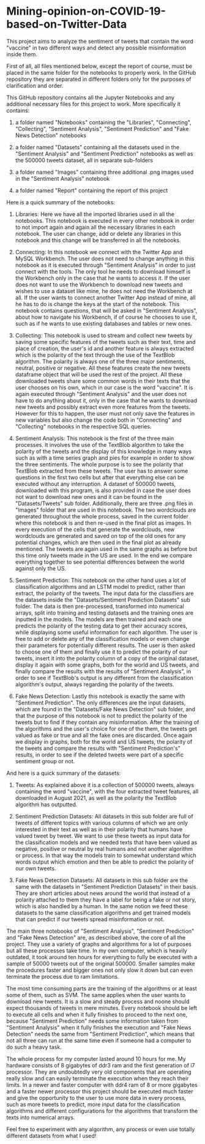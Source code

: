 # Mining-opinion-on-COVID-19-based-on-Twitter-Data

This project aims to analyze the sentiment of tweets that contain the word "vaccine" in two different ways and detect any possible misinformation inside them. 

First of all, all files mentioned below, except the report of course, must be placed in the same folder for the notebooks to properly work. In the GitHub repository they are separated in different folders only for the purposes of clarification and order.

This GitHub repository contains all the Jupyter Notebooks and any additional necessary files for this project to work. More specifically it contains:

1) a folder named "Notebooks" containing the "Libraries", "Connecting", "Collecting", "Sentiment Analysis", "Sentiment Prediction" and "Fake News Detection" notebooks

2) a folder named "Datasets" containing all the datasets used in the "Sentiment Analysis" and "Sentiment Prediction" notebooks as well as the 500000 tweets dataset, all in separate sub-folders

3) a folder named "Images" containing three additional .png images used in the "Sentiment Analysis" notebook

4) a folder named "Report" containing the report of this project

Here is a quick summary of the notebooks:

1) Libraries: Here we have all the imported libraries used in all the notebooks. This notebook is executed in every other notebook in order to not import again and again all the necessary libraries in each notebook. The user can change, add or delete any libraries in this notebook and this change will be transferred in all the notebooks.

2) Connecting: In this notebook we connect with the Twitter App and MySQL Workbench. The user does not need to change anything in this notebook as it is executed through "Sentiment Analysis" in order to just connect with the tools. The only tool he needs to download himself is the Workbench only in the case that he wants to access it. If the user does not want to use the Workbench to download new tweets and wishes to use a dataset like mine, he does not need the Workbench at all. If the user wants to connect another Twitter App instead of mine, all he has to do is change the keys at the start of the notebook. This notebook contains questions, that will be asked in "Sentiment Analysis", about how to navigate his Workbench, if of course he chooses to use it, such as if he wants to use existing databases and tables or new ones.

3) Collecting: This notebook is used to stream and collect new tweets by saving some specific features of the tweets such as their text, time and place of creation, the user's id and another feature is always extracted which is the polarity of the text through the use of the TextBlob algorithm. The polarity is always one of the three major sentiments, neutral, positive or negative. All these features create the new tweets dataframe object that will be used the rest of the project. All these downloaded tweets share some common words in their texts that the user chooses on his own, which in our case is the word "vaccine". It is again executed through "Sentiment Analysis" and the user does not have to do anything about it, only in the case that he wants to download new tweets and possibly extract even more features from the tweets. However for this to happen, the user must not only save the features in new variables but also change the code both in "Connecting" and "Collecting" notebooks in the respective SQL queries.

4) Sentiment Analysis: This notebook is the first of the three main processes. It involves the use of the TextBlob algorithm to take the polarity of the tweets and the display of this knowledge in many ways such as with a time series graph and pies for example in order to show the three sentiments. The whole purpose is to see the polarity that TextBlob extracted from these tweets. The user has to answer some questions in the first two cells but after that everything else can be executed without any interruption. A dataset of 500000 tweets, downloaded with this program, is also provided in case the user does not want to download new ones and it can be found in the "Datasets/Tweets" sub folder. Additionally, there are three .png files in "Images" folder that are used in this notebook. The two wordclouds are generated throughout the whole process, saved in the current folder where this notebook is and then re-used in the final plot as images. In every execution of the cells that generate the wordclouds, new wordclouds are generated and saved on top of the old ones for any potential changes, which are then used in the final plot as already mentioned. The tweets are again used in the same graphs as before but this time only tweets made in the US are used. In the end we compare everything together to see potential differences between the world against only the US. 

5) Sentiment Prediction: This notebook on the other hand uses a lot of classification algorithms and an LSTM model to predict, rather than extract, the polarity of the tweets. The input data for the classifiers are the datasets inside the "Datasets/Sentiment Prediction Datasets" sub folder. The data is then pre-processed, transformed into numerical arrays, split into training and testing datasets and the training ones are inputted in the models. The models are then trained and each one predicts the polarity of the testing data to get their accuracy scores, while displaying some useful information for each algorithm. The user is free to add or delete any of the classification models or even change their parameters for potentially different results. The user is then asked to choose one of them and finally use it to predict the polarity of our tweets, insert it into the polarity column of a copy of the original dataset, display it again with some graphs, both for the world and US tweets, and finally compare the results with the results of "Sentiment Analysis", in order to see if TextBlob's output is any different from the classification algorithm's output, always regarding the polarity of the tweets.

6) Fake News Detection: Lastly this notebook is exactly the same with "Sentiment Prediction". The only differences are the input datasets, which are found in the "Datasets/Fake News Detection" sub folder, and that the purpose of this notebook is not to predict the polarity of the tweets but to find if they contain any misinformation. After the training of the algorithms and the user's choice for one of the them, the tweets get valued as fake or true and all the fake ones are discarded. Once again we display in graphs, both for the world and US tweets, the polarity of the tweets and compare the results with "Sentiment Prediction's" results, in order to see if the deleted tweets were part of a specific sentiment group or not.

And here is a quick summary of the datasets:

1) Tweets: As explained above it is a collection of 500000 tweets, always containing the word "vaccine", with the four extracted tweet features, all downloaded in August 2021, as well as the polarity the TextBlob algorithm has outputted.

2) Sentiment Prediction Datasets: All datasets in this sub folder are full of tweets of different topics with various columns of which we are only interested in their text as well as in their polarity that humans have valued tweet by tweet. We want to use these tweets as input data for the classification models and we needed texts that have been valued as negative, positive or neutral by real humans and not another algorithm or process. In that way the models train to somewhat understand which words output which emotion and then be able to predict the polarity of our own tweets.

3) Fake News Detection Datasets: All datasets in this sub folder are the same with the datasets in "Sentiment Prediction Datasets" in their basis. They are short articles about news around the world that instead of a polarity attached to them they have a label for being a fake or not story, which is also handled by a human. In the same notion we feed these datasets to the same classification algorithms and get trained models that can predict if our tweets spread misinformation or not.

The main three notebooks of "Sentiment Analysis", "Sentiment Prediction" and "Fake News Detection" are, as described above, the core of all the project. They use a variety of graphs and algorithms for a lot of purposes but all these processes take time. In my own computer, which is heavily outdated, it took around ten hours for everything to fully be executed with a sample of 50000 tweets out of the original 500000. Smaller samples make the procedures faster and bigger ones not only slow it down but can even terminate the process due to ram limitations. 

The most time consuming parts are the training of the algorithms or at least some of them, such as SVM. The same applies when the user wants to download new tweets. It is a slow and steady process and noone should expect thousands of tweets in mere minutes. Every notebook should be left to execute all cells and when it fully finishes to proceed to the next one, because "Sentiment Prediction" needs some information taken from "Sentiment Analysis" when it fully finishes the execution and "Fake News Detection" needs the same from "Sentiment Prediction", which means that not all three can run at the same time even if someone had a computer to do such a heavy task.

The whole process for my computer lasted around 10 hours for me. My hardware consists of 8 gigabytes of ddr3 ram and the first generation of i7 processor. They are undoubtedly very old components that are operating really slow and can easily terminate the execution when they reach their limits. In a newer and faster computer with ddr4 ram of 8 or more gigabytes and a faster newer processor this project should be executed much faster and give the opportunity to the user to use more data in every process, such as more tweets to predict, more input data for the classification algorithms and different configurations for the algorithms that transform the texts into numerical arrays.  


Feel free to experiment with any algorithm, any process or even use totally different datasets from what I used!
